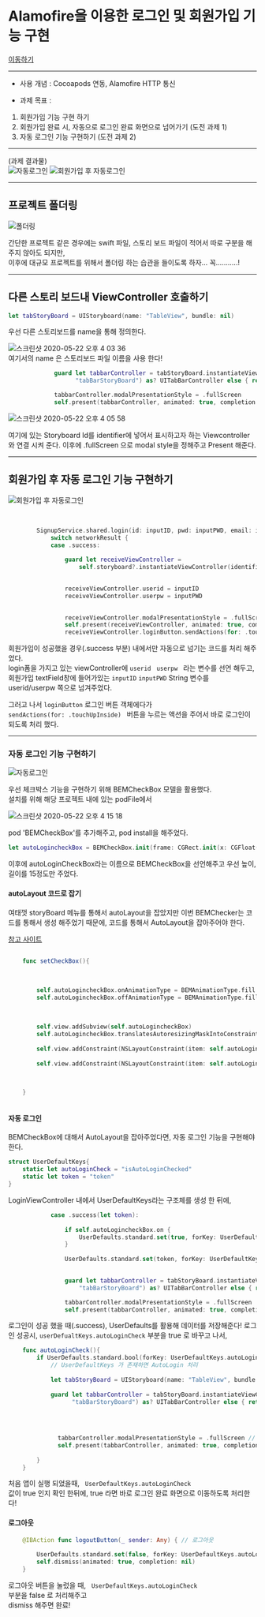 ﻿

# Alamofire을 이용한 로그인 및 회원가입 기능 구현

[이동하기](https://github.com/26th-SOPT-iOS/SongJiHoon/tree/master/4th_week/SOPT_Week4_assignment)
___
- 사용 개념 : Cocoapods 연동, Alamofire HTTP 통신

- 과제 목표 : 
 1. 회원가입 기능 구현 하기
 2. 회원가입 완료 시, 자동으로 로그인 완료 화면으로 넘어가기 (도전 과제 1)
 3. 자동 로그인 기능 구현하기 (도전 과제 2)


___



(과제 결과물) <br>
![자동로그인](https://user-images.githubusercontent.com/60260284/82643009-cb905180-9c49-11ea-86aa-787f63fa23bd.gif)
![회원가입 후 자동로그인](https://user-images.githubusercontent.com/60260284/82643062-e19e1200-9c49-11ea-98cd-2ec156e92a6f.gif)





___
## 프로젝트 폴더링


![폴더링](https://user-images.githubusercontent.com/60260284/82640911-64bd6900-9c46-11ea-978b-d7edf7022bfb.png)

간단한 프로젝트 같은 경우에는 swift 파일, 스토리 보드 파일이 적어서 따로 구분을 해주지 않아도 되지만, <br>
이후에 대규모 프로젝트를 위해서 폴더링 하는 습관을 들이도록 하자... 꼭...........!

___

##  다른 스토리 보드내 ViewController 호출하기

```Swift
let tabStoryBoard = UIStoryboard(name: "TableView", bundle: nil)
```
우선 다른 스토리보드를 name을 통해 정의한다.

![스크린샷 2020-05-22 오후 4 03 36](https://user-images.githubusercontent.com/60260284/82640587-d21cca00-9c45-11ea-9af7-b5173b768993.png)
<br>
여기서의 name 은 스토리보드 파일 이름을 사용 한다!


```Swift
             guard let tabbarController = tabStoryBoard.instantiateViewController(identifier:
                   "tabBarStoryBoard") as? UITabBarController else { return }

             tabbarController.modalPresentationStyle = .fullScreen
             self.present(tabbarController, animated: true, completion: nil)
```

![스크린샷 2020-05-22 오후 4 05 58](https://user-images.githubusercontent.com/60260284/82640780-245deb00-9c46-11ea-8226-f0c5db16cc0c.png)

여기에 있는 Storyboard Id를 identifier에 넣어서 표시하고자 하는 Viewcontroller 와 연결 시켜 준다.
이후에 .fullScreen 으로 modal style을 정해주고 Present 해준다.


___

## 회원가입 후 자동 로그인 기능 구현하기


![회원가입 후 자동로그인](https://user-images.githubusercontent.com/60260284/82643062-e19e1200-9c49-11ea-98cd-2ec156e92a6f.gif)

<br>


```Swift
        SignupService.shared.login(id: inputID, pwd: inputPWD, email: inputName, name: inputEmail, phone: inputPN) { networkResult in
            switch networkResult {
            case .success:
                
                guard let receiveViewController =
                    self.storyboard?.instantiateViewController(identifier: "loginViewController") as? ViewController else {return}
                

                receiveViewController.userid = inputID
                receiveViewController.userpw = inputPWD

                
                receiveViewController.modalPresentationStyle = .fullScreen
                self.present(receiveViewController, animated: true, completion: nil)
                receiveViewController.loginButton.sendActions(for: .touchUpInside)      // 버튼 클릭하게 하도록 코드 작성
```

회원가입이 성공했을 경우(.success 부분) 내에서만 자동으로 넘기는 코드를 처리 해주었다. <br>
login폼을 가지고 있는 viewController에 <code>userid</code>  <code> userpw </code> 라는 변수를 선언 해두고,<br>
회원가입 textField창에 들어가있는 <code>inputID</code>  <code>inputPWD</code> String 변수를 <br>
userid/userpw 쪽으로 넘겨주었다.

그러고 나서 <code>loginButton</code> 로그인 버튼 객체에다가<br>
 <code>sendActions(for: .touchUpInside) </code>  버튼을 누르는 액션을 주어서 바로 로그인이 되도록 처리 했다.


___

###  자동 로그인 기능 구현하기

![자동로그인](https://user-images.githubusercontent.com/60260284/82643009-cb905180-9c49-11ea-86aa-787f63fa23bd.gif)
<br>


우선 체크박스 기능을 구현하기 위해 BEMCheckBox 모델을 활용했다.<br>
설치를 위해 해당 프로젝트 내에 있는 podFile에서<br>

![스크린샷 2020-05-22 오후 4 15 18](https://user-images.githubusercontent.com/60260284/82641533-73585000-9c47-11ea-975f-5e21c600df88.png)

pod 'BEMCheckBox'를 추가해주고, pod install을 해주었다. <br>


```Swift
let autoLogincheckBox = BEMCheckBox.init(frame: CGRect.init(x: CGFloat(0), y: CGFloat(0), width: CGFloat(15), height: CGFloat(15)))
```

이후에 autoLoginCheckBox라는 이름으로 BEMCheckBox을 선언해주고 우선 높이,길이를 15정도만 주었다. <br>

#### autoLayout 코드로 잡기

여태껏 storyBoard 메뉴를 통해서 autoLayout을 잡았지만
이번 BEMChecker는 코드를 통해서 생성 해주었기 때문에, 코드를 통해서 AutoLayout을 잡아주어야 한다.

[참고 사이트](https://g-y-e-o-m.tistory.com/58)


```Swift

    func setCheckBox(){
        
        
        
        self.autoLogincheckBox.onAnimationType = BEMAnimationType.fill
        self.autoLogincheckBox.offAnimationType = BEMAnimationType.fill
        
        
        
        self.view.addSubview(self.autoLogincheckBox)
        self.autoLogincheckBox.translatesAutoresizingMaskIntoConstraints = false
        
        self.view.addConstraint(NSLayoutConstraint(item: self.autoLogincheckBox, attribute: .top, relatedBy: .equal, toItem: self.passwordTextField, attribute: .bottom, multiplier: 1, constant: 12))
        
        self.view.addConstraint(NSLayoutConstraint(item: self.autoLogincheckBox, attribute: .left, relatedBy: .equal, toItem: self.view, attribute: .left, multiplier: 1, constant: 61))


        
    }
    
```
#### 자동 로그인 
BEMCheckBox에 대해서 AutoLayout을 잡아주었다면, 
자동 로그인 기능을 구현해야 한다.


```Swift
struct UserDefaultKeys{
    static let autoLoginCheck = "isAutoLoginChecked"
    static let token = "token"
}

```

LoginViewController 내에서 UserDefaultKeys라는 구조체를 생성 한 뒤에,

```Swift
            case .success(let token):
                
                if self.autoLogincheckBox.on {
                    UserDefaults.standard.set(true, forKey: UserDefaultKeys.autoLoginCheck)
                }
                
                UserDefaults.standard.set(token, forKey: UserDefaultKeys.token)
                

                guard let tabbarController = tabStoryBoard.instantiateViewController(identifier:
                    "tabBarStoryBoard") as? UITabBarController else { return }

                tabbarController.modalPresentationStyle = .fullScreen
                self.present(tabbarController, animated: true, completion: nil)

```

로그인이 성공 했을 때(.success),  UserDefaults를 활용해 데이터를 저장해준다!
로그인 성공시, <code>userDefualtKeys.autoLoginCheck</code> 부분을 true 로 바꾸고 나서,


```Swift
    func autoLoginCheck(){
        if UserDefaults.standard.bool(forKey: UserDefaultKeys.autoLoginCheck) {
            // UserDefaultKeys 가 존재하면 AutoLogin 처리
            
            let tabStoryBoard = UIStoryboard(name: "TableView", bundle: nil) // 탭 스토리 보드 정의
            
            guard let tabbarController = tabStoryBoard.instantiateViewController(identifier:
                  "tabBarStoryBoard") as? UITabBarController else { return }

            
              
              
              tabbarController.modalPresentationStyle = .fullScreen // 풀 스크린으로 모달 띄우기
              self.present(tabbarController, animated: true, completion: nil)
                
        }
    }
```

처음 앱이 실행 되었을때, <code> UserDefaultKeys.autoLoginCheck </code> 값이 true 인지 확인 한뒤에,
true 라면 바로 로그인 완료 화면으로 이동하도록 처리한다!



#### 로그아웃

```Swift
    @IBAction func logoutButton(_ sender: Any) { // 로그아웃
        
        UserDefaults.standard.set(false, forKey: UserDefaultKeys.autoLoginCheck)
        self.dismiss(animated: true, completion: nil)
    }
```

로그아웃 버튼을 눌렀을 때, <code> UserDefaultKeys.autoLoginCheck </code> 부분을 false 로 처리해주고  <br>
dismiss 해주면 완료!